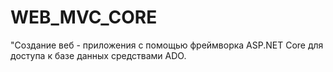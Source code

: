 # WEB_MVC_CORE
 "Создание веб - приложения с помощью фреймворка ASP.NET Core для доступа к базе данных средствами ADO. 

